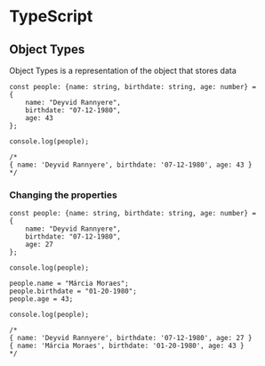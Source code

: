 # TypeScript

## Object Types

Object Types is a representation of the object that stores data

```
const people: {name: string, birthdate: string, age: number} =
{
	name: "Deyvid Rannyere",
	birthdate: "07-12-1980",
	age: 43
};

console.log(people);

/*
{ name: 'Deyvid Rannyere', birthdate: '07-12-1980', age: 43 }
*/
```

### Changing the properties

```
const people: {name: string, birthdate: string, age: number} =
{
	name: "Deyvid Rannyere",
	birthdate: "07-12-1980",
	age: 27
};

console.log(people);

people.name = "Márcia Moraes";
people.birthdate = "01-20-1980";
people.age = 43;

console.log(people);

/*
{ name: 'Deyvid Rannyere', birthdate: '07-12-1980', age: 27 }
{ name: 'Márcia Moraes', birthdate: '01-20-1980', age: 43 }
*/
```

<!--
# TypeScript
## Object Types
### Changing the properties
-->